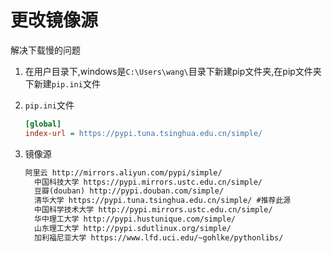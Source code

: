 # 更改镜像源

解决下载慢的问题

1. 在用户目录下,windows是`C:\Users\wang\`目录下新建pip文件夹,在pip文件夹下新建`pip.ini`文件

2. `pip.ini`文件

   ```ini
   [global]
   index-url = https://pypi.tuna.tsinghua.edu.cn/simple/ 
   ```

   

3. 镜像源

   ```txt
   阿里云 http://mirrors.aliyun.com/pypi/simple/ 
     中国科技大学 https://pypi.mirrors.ustc.edu.cn/simple/ 
     豆瓣(douban) http://pypi.douban.com/simple/ 
     清华大学 https://pypi.tuna.tsinghua.edu.cn/simple/ #推荐此源
     中国科学技术大学 http://pypi.mirrors.ustc.edu.cn/simple/
     华中理工大学 http://pypi.hustunique.com/simple/ 
     山东理工大学 http://pypi.sdutlinux.org/simple/ 
     加利福尼亚大学 https://www.lfd.uci.edu/~gohlke/pythonlibs/
   ```

   